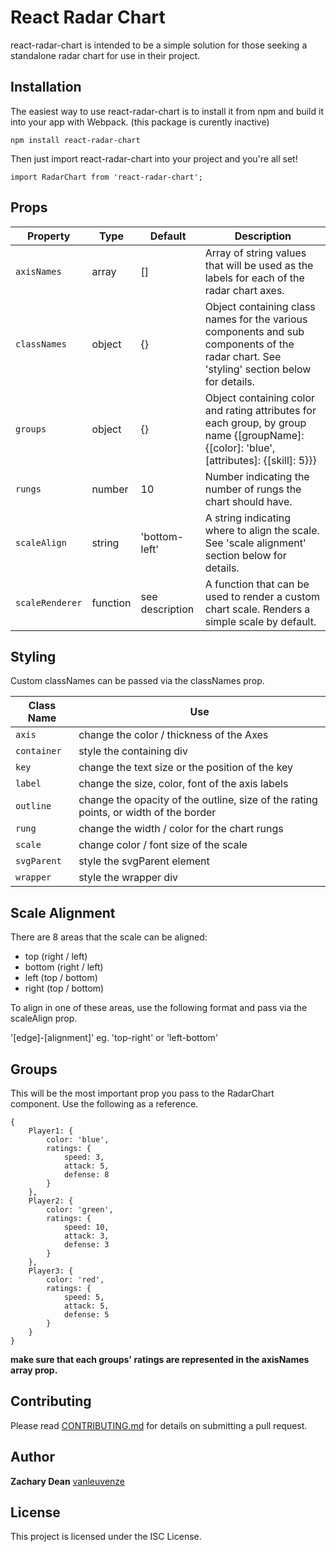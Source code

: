 # React Radar Chart

react-radar-chart is intended to be a simple solution for those seeking a standalone radar chart for use in their project.

## Installation

The easiest way to use react-radar-chart is to install it from npm and build it into your app with Webpack. (this package is curently inactive)

```
npm install react-radar-chart
```

Then just import react-radar-chart into your project and you're all set!

```
import RadarChart from 'react-radar-chart';
```

## Props

| Property       | Type            | Default 					 |Description																																																																	   |
| -------------- | --------------- | ----------------- | --------------------------------------------------------------------------------------------------------------------------------------------- |
|  `axisNames`     |  array          |  []     					 |  Array of string values that will be used as the labels for each of the radar chart axes. 																										 |
|  `classNames`    |  object         |  {}     					 |  Object containing class names for the various components and sub components of the radar chart.  See 'styling' section below for details. 	 |
|  `groups`        |  object         |  {}     					 |  Object containing color and rating attributes for each group, by group name {[groupName]: {[color]: 'blue', [attributes]: {[skill]: 5}}} 		 |
|  `rungs`         |  number         |  10     					 |  Number indicating the number of rungs the chart should have.  					 				 				 				 				 				 				 				 				 		 |
|  `scaleAlign`    |  string         |  'bottom-left'  	 |  A string indicating where to align the scale.  See 'scale alignment' section below for details. 																						 |
|  `scaleRenderer` |  function       |  see description	 |  A function that can be used to render a custom chart scale.  Renders a simple scale by default. 																						 |

## Styling

Custom classNames can be passed via the classNames prop.

| Class Name     | Use																																										|
| -------------- | -------------------------------------------------------------------------------------- |
|  `axis`     		 |  change the color / thickness of the Axes																							|
|  `container`     |  style the containing div 																															|
|  `key`          |  change the text size or the position of the key																				|
|  `label`         |  change the size, color, font of the axis labels																				|
|  `outline`       |  change the opacity of the outline, size of the rating points, or width of the border 	|
|  `rung` 				 |  change the width / color for the chart rungs																					|
|  `scale` 				 |  change color / font size of the scale 																							  |
|  `svgParent` 		 |  style the svgParent element																														|
|  `wrapper`       |  style the wrapper div																																	|

## Scale Alignment

There are 8 areas that the scale can be aligned:


* top (right / left)
* bottom (right / left)
* left (top / bottom)
* right (top / bottom)

To align in one of these areas, use the following format and pass via the scaleAlign prop.

'[edge]-[alignment]' eg. 'top-right' or 'left-bottom'


## Groups

This will be the most important prop you pass to the RadarChart component.  Use the following as a reference.

```
{
	Player1: {
		color: 'blue',
		ratings: {
			speed: 3,
			attack: 5,
			defense: 8
		}
	},
	Player2: {
		color: 'green',
		ratings: {
			speed: 10,
			attack: 3,
			defense: 3
		}
	},
	Player3: {
		color: 'red',
		ratings: {
			speed: 5,
			attack: 5,
			defense: 5
		}
	}
}
```

**make sure that each groups' ratings are represented in the axisNames array prop.**

## Contributing

Please read [CONTRIBUTING.md](https://github.com/vanleuvenze/react-radar-chart/blob/master/README.md/) for details on submitting a pull request.

## Author

**Zachary Dean** [vanleuvenze](https://github.com/vanleuvenze)

## License

This project is licensed under the ISC License.
